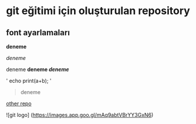 # git eğitimi için oluşturulan repository


## font ayarlamaları 

**deneme**

*deneme*

deneme **deneme _deneme_**

' echo print(a+b); '

> deneme

[other repo](https://github.com/akifsykl/git_workingfiles) 

![git logo] (https://images.app.goo.gl/mAq9abtVBrYY3GxN6)

